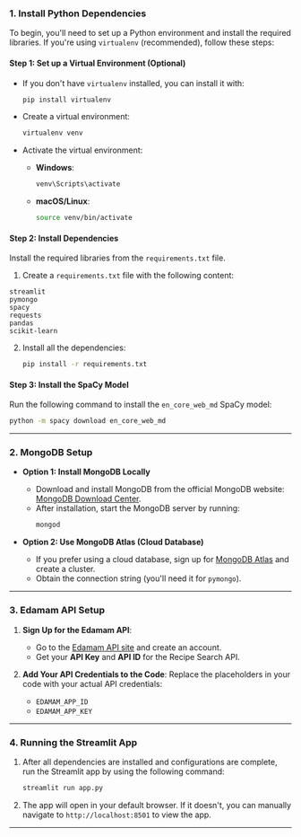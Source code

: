 
### **1. Install Python Dependencies**

To begin, you'll need to set up a Python environment and install the required libraries. If you're using `virtualenv` (recommended), follow these steps:

#### **Step 1: Set up a Virtual Environment (Optional)**
- If you don't have `virtualenv` installed, you can install it with:
  ```bash
  pip install virtualenv
  ```

- Create a virtual environment:
  ```bash
  virtualenv venv
  ```

- Activate the virtual environment:
  - **Windows**:
    ```bash
    venv\Scripts\activate
    ```
  - **macOS/Linux**:
    ```bash
    source venv/bin/activate
    ```

#### **Step 2: Install Dependencies**
Install the required libraries from the `requirements.txt` file.

1. Create a `requirements.txt` file with the following content:

```plaintext
streamlit
pymongo
spacy
requests
pandas
scikit-learn
```

2. Install all the dependencies:
   ```bash
   pip install -r requirements.txt
   ```

#### **Step 3: Install the SpaCy Model**
Run the following command to install the `en_core_web_md` SpaCy model:

```bash
python -m spacy download en_core_web_md
```

---

### **2. MongoDB Setup**

- **Option 1: Install MongoDB Locally**
  - Download and install MongoDB from the official MongoDB website: [MongoDB Download Center](https://www.mongodb.com/try/download/community).
  - After installation, start the MongoDB server by running:
    ```bash
    mongod
    ```

- **Option 2: Use MongoDB Atlas (Cloud Database)**
  - If you prefer using a cloud database, sign up for [MongoDB Atlas](https://www.mongodb.com/cloud/atlas) and create a cluster.
  - Obtain the connection string (you'll need it for `pymongo`).

---

### **3. Edamam API Setup**

1. **Sign Up for the Edamam API**:
   - Go to the [Edamam API site](https://developer.edamam.com/) and create an account.
   - Get your **API Key** and **API ID** for the Recipe Search API.

2. **Add Your API Credentials to the Code**:
   Replace the placeholders in your code with your actual API credentials:
   - `EDAMAM_APP_ID`
   - `EDAMAM_APP_KEY`

---

### **4. Running the Streamlit App**

1. After all dependencies are installed and configurations are complete, run the Streamlit app by using the following command:
   ```bash
   streamlit run app.py
   ```

2. The app will open in your default browser. If it doesn't, you can manually navigate to `http://localhost:8501` to view the app.

---

